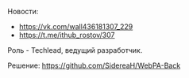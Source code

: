 Новости:
- https://vk.com/wall436181307_229
- https://t.me/ithub_rostov/307

Роль - Techlead, ведущий разработчик.

Решение:
https://github.com/SidereaH/WebPA-Back
